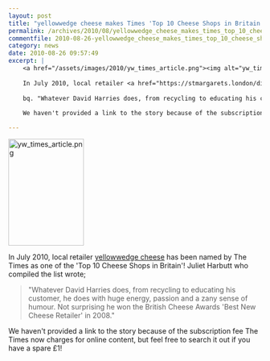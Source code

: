 ```yaml
---
layout: post
title: "yellowwedge cheese makes Times 'Top 10 Cheese Shops in Britain'"
permalink: /archives/2010/08/yellowwedge_cheese_makes_times_top_10_cheese_shops.html
commentfile: 2010-08-26-yellowwedge_cheese_makes_times_top_10_cheese_shops
category: news
date: 2010-08-26 09:57:49
excerpt: |
    <a href="/assets/images/2010/yw_times_article.png"><img alt="yw_times_article.png" src="/assets/images/2010/yw_times_article-thumb.png" width="150" height="212" class="right" /></a>
    
    In July 2010, local retailer <a href="https://stmargarets.london/directory/grocery/200711270904">yellowwedge cheese</a> has been named by The Times as one of the 'Top 10 Cheese Shops in Britain'! Juliet Harbutt who compiled the list wrote; 
    
    bq. "Whatever David Harries does, from recycling to educating his customer, he does with huge energy, passion and a zany sense of humour. Not surprising he won the British Cheese Awards 'Best New Cheese Retailer' in 2008."
    
    We haven't provided a link to the story because of the subscription fee The Times now charges for online content, but feel free to search it out if you have a spare &pound;1!

---
```


<a href="/assets/images/2010/yw_times_article.png"><img alt="yw_times_article.png" src="/assets/images/2010/yw_times_article-thumb.png" width="150" height="212" class="right" /></a>

In July 2010, local retailer [yellowwedge cheese](/directory/grocery/200711270904) has been named by The Times as one of the 'Top 10 Cheese Shops in Britain'! Juliet Harbutt who compiled the list wrote;

> "Whatever David Harries does, from recycling to educating his customer, he does with huge energy, passion and a zany sense of humour. Not surprising he won the British Cheese Awards 'Best New Cheese Retailer' in 2008."

We haven't provided a link to the story because of the subscription fee The Times now charges for online content, but feel free to search it out if you have a spare £1!

